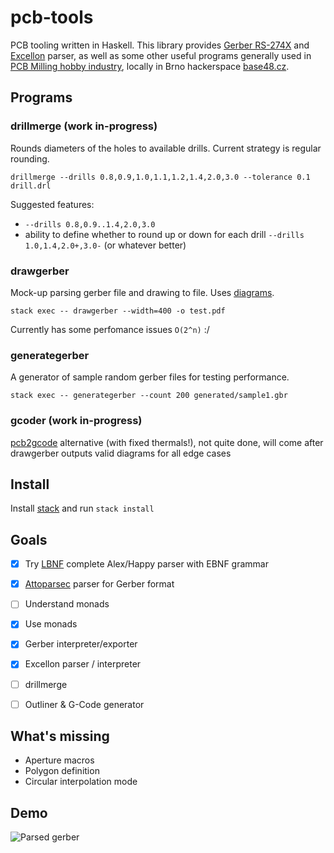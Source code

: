 # pcb-tools
PCB tooling written in Haskell. This library provides [Gerber RS-274X](https://www.ucamco.com/files/downloads/file/81/the_gerber_file_format_specification.pdf) and [Excellon](https://web.archive.org/web/20071030075236/http://www.excellon.com/manuals/program.htm) parser, as well as some other useful programs generally used in [PCB Milling hobby industry](https://wiki.base48.cz/PCBMilling), locally in Brno hackerspace [base48.cz](https://base48.cz).

## Programs
### drillmerge (work in-progress)
Rounds diameters of the holes to available drills. Current strategy is regular rounding.
```
drillmerge --drills 0.8,0.9,1.0,1.1,1.2,1.4,2.0,3.0 --tolerance 0.1 drill.drl
```
Suggested features:
- ```--drills 0.8,0.9..1.4,2.0,3.0```
- ability to define whether to round up or down for each drill `--drills 1.0,1.4,2.0+,3.0-` (or whatever better)

### drawgerber
Mock-up parsing gerber file and drawing to file. Uses [diagrams](https://archives.haskell.org/projects.haskell.org/diagrams/).
```
stack exec -- drawgerber --width=400 -o test.pdf
```
Currently has some perfomance issues `O(2^n)` :/

### generategerber
A generator of sample random gerber files for testing performance.
```
stack exec -- generategerber --count 200 generated/sample1.gbr
```

### gcoder (work in-progress)
[pcb2gcode](https://github.com/pcb2gcode/pcb2gcode) alternative (with fixed thermals!), not quite done, will come after drawgerber outputs valid diagrams for all edge cases

## Install
Install [stack](https://haskellstack.org) and run ```stack install```

## Goals
- [x] Try [LBNF](https://bnfc.readthedocs.io/en/latest/lbnf.html) complete Alex/Happy parser with EBNF grammar
- [x] [Attoparsec](https://hackage.haskell.org/package/attoparsec) parser for Gerber format
- [ ] Understand monads
- [x] Use monads
- [x] Gerber interpreter/exporter
- [x] Excellon parser / interpreter
- [ ] drillmerge
- [ ] Outliner & G-Code generator
 

## What's missing
- Aperture macros
- Polygon definition
- Circular interpolation mode

## Demo
![Parsed gerber](https://raw.githubusercontent.com/lucansky/pcb-tools/master/example/scale.png)
